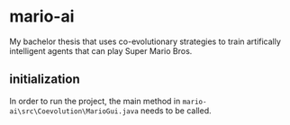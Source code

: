 # mario-ai
My bachelor thesis that uses co-evolutionary strategies to train artifically intelligent agents that can play Super Mario Bros.

## initialization
In order to run the project, the main method in `mario-ai\src\Coevolution\MarioGui.java` needs to be called. 

